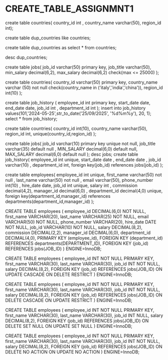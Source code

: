 # CREATE_TABLE_ASSIGNMNT1
create table countries(
country_id int ,
country_name varchar(50),
region_id int);

create table dup_countries like countries;

create table dup_countries as select * from countries;

desc dup_countries;

create table jobs(
job_id varchar(50) primary key,
job_title varchar(50),
min_salary decimal(6,2),
max_salary decimal(6,2)
 check(max <= 25000)
);

create table countries(
country_id varchar(50) primary key,
country_name varchar (50) not null 
check(country_name in ('italy','india','china')),
region_id int(10)
);

create table job_history (
employee_id int primary key,
start_date date,
end_date date,
job_id int ,
department_id int 
);
insert into job_history values(101,'2024-05-25',str_to_date('25/09/2025', '%d%m%y'), 20, 1);
select * from job_history;


create table countries(
country_id int(10),
country_name varchar(50),
region_id int,
unique(country_id,region_id)
);

create table jobs(
job_id varchar(10) primary key unique not null,
job_title varchar(35) default null  ,
MIN_SALARY decimal(6,0) default null,
MAX_SALARY decimal(6,0) default null
);
desc jobs;
create table job_history(
employee_id int unique,
start_date date ,
end_date date ,
job_id varchar(10) ,
department_id int,
foreign key(job_id) references jobs(job_id)
);

create table employees(
employee_id int unique,
first_name varchar(50) not null ,
last_name varchar(50) not null ,
email varchar(50),
phone_number int(10) ,
hire_date date,
job_id int unique,
salary int ,
commission decimal(4,2),
manager_id decimal(6,0) ,
department_id decimal(4,0) unique,
foreign key(department_id,manager_id) references departments(department_id,manager_id)
);


CREATE TABLE employees (
    employee_id   DECIMAL(6,0) NOT NULL,
    first_name    VARCHAR(20),
    last_name     VARCHAR(25) NOT NULL,
    email         VARCHAR(50) NOT NULL,
    phone_number  VARCHAR(20),
    hire_date     DATE NOT NULL,
    job_id        VARCHAR(10) NOT NULL,
    salary        DECIMAL(8,2),
    commission    DECIMAL(2,2),
    manager_id    DECIMAL(6,0),
    department_id DECIMAL(4,0),
    PRIMARY KEY (employee_id),
    FOREIGN KEY (department_id) REFERENCES departments(DEPARTMENT_ID),
    FOREIGN KEY (job_id) REFERENCES jobs(JOB_ID)
) ENGINE=InnoDB;


CREATE TABLE employees (
    employee_id INT NOT NULL PRIMARY KEY,
    first_name  VARCHAR(30),
    last_name   VARCHAR(30),
    job_id      INT NOT NULL,
    salary      DECIMAL(8,2),
    FOREIGN KEY (job_id)
        REFERENCES jobs(JOB_ID)
        ON UPDATE CASCADE
        ON DELETE RESTRICT
) ENGINE=InnoDB;


CREATE TABLE employees (
    employee_id INT NOT NULL PRIMARY KEY,
    first_name  VARCHAR(30),
    last_name   VARCHAR(30),
    job_id      INT NOT NULL,
    salary      DECIMAL(8,2),
    FOREIGN KEY (job_id)
        REFERENCES jobs(JOB_ID)
        ON DELETE CASCADE
        ON UPDATE RESTRICT
) ENGINE=InnoDB;

CREATE TABLE employees (
    employee_id INT NOT NULL PRIMARY KEY,
    first_name  VARCHAR(30),
    last_name   VARCHAR(30),
    job_id      INT NULL,
    salary      DECIMAL(8,2),
    FOREIGN KEY (job_id)
        REFERENCES jobs(JOB_ID)
        ON DELETE SET NULL
        ON UPDATE SET NULL
) ENGINE=InnoDB;



CREATE TABLE employees (
    employee_id INT NOT NULL PRIMARY KEY,
    first_name  VARCHAR(30),
    last_name   VARCHAR(30),
    job_id      INT NOT NULL,
    salary      DECIMAL(8,2),
    FOREIGN KEY (job_id)
        REFERENCES jobs(JOB_ID)
        ON DELETE NO ACTION
        ON UPDATE NO ACTION
) ENGINE=InnoDB;

